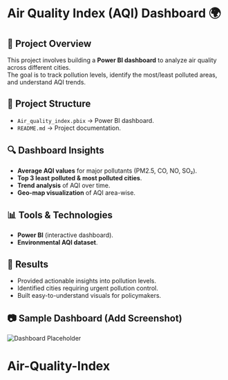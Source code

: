 # Air Quality Index (AQI) Dashboard 🌍

## 📌 Project Overview
This project involves building a **Power BI dashboard** to analyze air quality across different cities.  
The goal is to track pollution levels, identify the most/least polluted areas, and understand AQI trends.

## 📂 Project Structure
- `Air_quality_index.pbix` → Power BI dashboard.  
- `README.md` → Project documentation.

## 🔍 Dashboard Insights
- **Average AQI values** for major pollutants (PM2.5, CO, NO, SO₂).  
- **Top 3 least polluted & most polluted cities**.  
- **Trend analysis** of AQI over time.  
- **Geo-map visualization** of AQI area-wise.  

## 📊 Tools & Technologies
- **Power BI** (interactive dashboard).  
- **Environmental AQI dataset**.  

## 🚀 Results
- Provided actionable insights into pollution levels.  
- Identified cities requiring urgent pollution control.  
- Built easy-to-understand visuals for policymakers.

## 📷 Sample Dashboard (Add Screenshot)
![Dashboard Placeholder](path-to-screenshot.png)
# Air-Quality-Index
